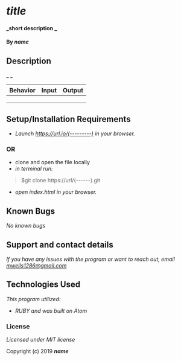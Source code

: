 # _title_

#### _short description _

#### By _**name**_

## Description

_ _

|Behavior|Input|Output|
|---|---|---|
|   |   |   |
|   |   |   |
|   |   |   |

## Setup/Installation Requirements

* _Launch <https://url.io/(---------)> in your browser._
### OR ###
* clone and open the file locally
* _in terminal run:_
>$git clone https://url/(------).git
* _open index.html in your browser._



## Known Bugs

_No known bugs_

## Support and contact details

_If you have any issues with the program or want to reach out, email [mwells1286@gmail.com](href="mailto:email@email.com")_

## Technologies Used

_This program utilized:_
* _RUBY_
_and was built on Atom_

### License

*Licensed under MIT license*

Copyright (c) 2019 **_name_**
